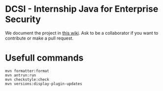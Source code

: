 # DCSI - Internship Java for Enterprise Security

We document the project in [this wiki](https://github.com/raisercostin/dcsi/wiki).
Ask to be a collaborator if you want to contribute or make a pull request.

# Usefull commands
```
mvn formatter:format
mvn antrun:run
mvn checkstyle:check
mvn versions:display-plugin-updates
```